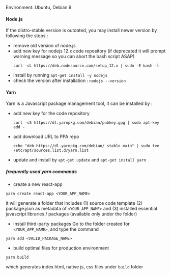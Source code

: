 Environment: Ubuntu, Debian 9


#### Node.js
If the distro-stable version is outdated, you may install newer version by following the steps :

* remove old version of node.js
* add new key for nodejs 12.x code repository
  (if deprecated it will prompt warning message so you can abort the bash script ASAP)
  ```
  curl -sL https://deb.nodesource.com/setup_12.x | sudo -E bash -l
  ```
* install by running `apt-get install -y nodejs`
* check the version after installation : `nodejs --version`

#### Yarn
Yarn is a Javascript package management tool, it can be installed by :
* add new key for the code repository
  ```
  curl -sS https://dl.yarnpkg.com/debian/pubkey.gpg | sudo apt-key add -
  ```
* add download URL to PPA repo
  ```
  echo "deb https://dl.yarnpkg.com/debian/ stable main" | sudo tee /etc/apt/sources.list.d/yarn.list
  ```
* update and install by `apt-get update` and `apt-get install yarn`

##### frequently used yarn commands
* create a new react-app
```
yarn create react-app <YOUR_APP_NAME>
```
it will generate a folder that includes (1) source code template (2) package.json as metadata of `<YOUR_APP_NAME>` and (3) installed essential javascript libraries / packages (available only under the folder)

* install third-party packages
Go to the folder created for `<YOUR_APP_NAME>`, and type the command
```
yarn add <VALID_PACKAGE_NAME>
```

* build optimal files for production environment
```
yarn build
```
which generates index.html, native js, css files under `build` folder

